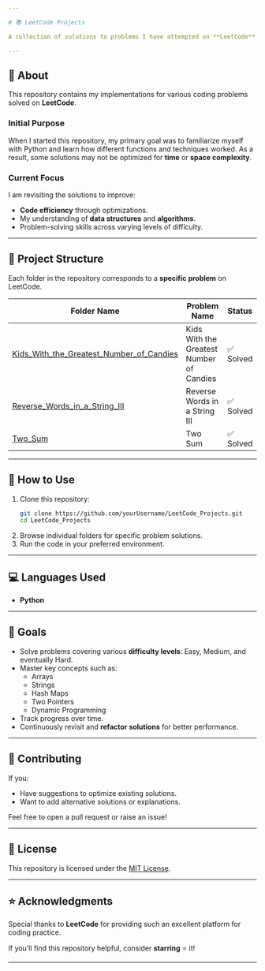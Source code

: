 ```yaml
---

# 📚 LeetCode Projects  

A collection of solutions to problems I have attempted on **LeetCode**. This repository serves as a personal archive for improving coding skills, mastering **data structures** and **algorithms**, and gaining familiarity with **Python**.

---
```


## 📝 About  
This repository contains my implementations for various coding problems solved on **LeetCode**.  

### Initial Purpose  
When I started this repository, my primary goal was to familiarize myself with Python and learn how different functions and techniques worked. As a result, some solutions may not be optimized for **time** or **space complexity**.  

### Current Focus  
I am revisiting the solutions to improve:  
- **Code efficiency** through optimizations.  
- My understanding of **data structures** and **algorithms**.  
- Problem-solving skills across varying levels of difficulty.

---

## 📂 Project Structure  
Each folder in the repository corresponds to a **specific problem** on LeetCode.  

| **Folder Name**                                  | **Problem Name**                    | **Status**         |
|-------------------------------------------------|-------------------------------------|--------------------|
| [Kids_With_the_Greatest_Number_of_Candies](./Kids_With_the_Greatest_Number_of_Candies) | Kids With the Greatest Number of Candies | ✅ Solved           |
| [Reverse_Words_in_a_String_III](./Reverse_Words_in_a_String_III)       | Reverse Words in a String III      | ✅ Solved           |
| [Two_Sum](./Two_Sum)                             | Two Sum                             | ✅ Solved           |  

---

## 🚀 How to Use  
1. Clone this repository:  
   ```bash
   git clone https://github.com/yourUsername/LeetCode_Projects.git
   cd LeetCode_Projects
   ```  
2. Browse individual folders for specific problem solutions.  
3. Run the code in your preferred environment.  

---

## 💻 Languages Used  
- **Python**  

---

## 🎯 Goals  
- Solve problems covering various **difficulty levels**: Easy, Medium, and eventually Hard.  
- Master key concepts such as:  
   - Arrays  
   - Strings  
   - Hash Maps  
   - Two Pointers  
   - Dynamic Programming  
- Track progress over time.  
- Continuously revisit and **refactor solutions** for better performance.

---

## 🤝 Contributing  
If you:  
- Have suggestions to optimize existing solutions.  
- Want to add alternative solutions or explanations.  

Feel free to open a pull request or raise an issue!  

---

## 📜 License  
This repository is licensed under the [MIT License](./LICENSE).  

---

## ⭐ Acknowledgments  
Special thanks to **LeetCode** for providing such an excellent platform for coding practice.  

If you'll find this repository helpful, consider **starring** ⭐ it!  

---
